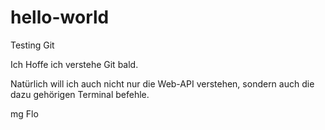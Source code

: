 # hello-world
Testing Git
 
Ich Hoffe ich verstehe Git bald.

Natürlich will ich auch nicht nur die Web-API verstehen, sondern auch die dazu gehörigen Terminal befehle.

mg
Flo
